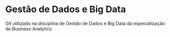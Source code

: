 # Gestão de Dados e Big Data
Git utilizado na disciplina de Gestão de Dados e Big Data da especialização de Business Analytics

